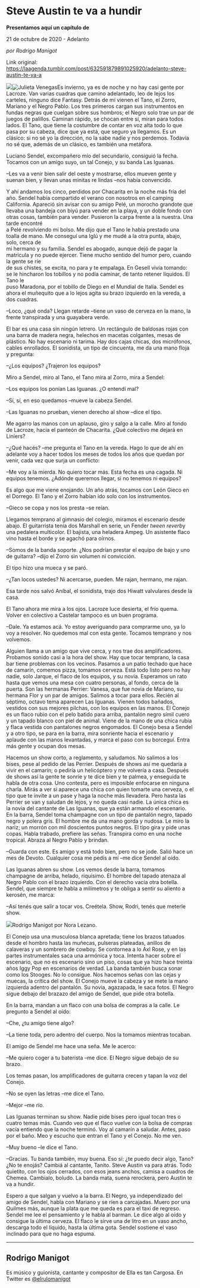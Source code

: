 # Steve Austin te va a hundir

**Presentamos aquí un capítulo de**

21 de octubre de 2020 - Adelanto

_por Rodrigo Manigot_

Link original: https://laagenda.tumblr.com/post/632591879891025920/adelanto-steve-austin-te-va-a

![](https://64.media.tumblr.com/8d2492087aaf80cccb46ed1e4a65bfc2/2bda6e501a87be55-ea/s500x750/91051423d9ab2f7da63dbbba439fae27163e6662.jpg)![Julieta Venegas](https://64.media.tumblr.com/4a14bfa8885f9addeef131cb02d462c1/2bda6e501a87be55-11/s250x400/4111ff20a6c5aaadde184de74cc136b04c708a19.jpg)Es invierno, ya es de noche y no hay casi gente por Lacroze. Van
varias cuadras que camino adelantado, leo de lejos los carteles, ninguno dice
Fantasy. Detrás de mí vienen el Tano, el Zorro, Mariano y el Negro Pablo. Los  tres primeros cargan sus instrumentos en
fundas negras que cuelgan sobre sus hombros; el Negro solo trae un par de
juegos de palillos. Caminan rápido, se chocan entre sí, miran para todos lados.
El Tano, que tiene la costumbre de contar en voz alta todo lo que pasa por su
cabeza, dice que ya está, que seguro ya llegamos. Es un clásico: si no sé yo la
dirección, no la sabe nadie y nos perdemos. Todavía no sé que, además de un
clásico, es también una metáfora.

Luciano Sendel, excompañero mío del secundario, consiguió la fecha. Tocamos con un amigo suyo, un tal Conejo, y su banda Las Iguanas.

–Les va a venir bien salir del oeste y mostrarse, ellos mueven gente y suenan bien, y llevan unas minitas re lindas –nos había convencido.

Y ahí andamos los cinco, perdidos por Chacarita en la noche más fría del año. Sendel había compartido el verano con nosotros en el camping California. Apareció sin avisar con su amigo Pelé, un morocho grandote que llevaba una bandeja con biyú para vender en la playa, y un doble fondo con otras cosas, también para vender. Pusieron la carpa frente a la nuestra. Una tarde encontré  
a Pelé revolviendo mi bolso. Me dijo que el Tano le había prestado una toalla de mano. Me conseguí una Iglú y me mudé a la otra punta, abajo, solo, cerca de  
mi hermano y su familia. Sendel es abogado, aunque dejó de pagar la matrícula y no puede ejercer. Tiene mucho sentido del humor pero, cuando la gente se ríe  
de sus chistes, se excita, no para y te empalaga. En Gesell vivía tomando: se le hincharon los tobillos y no podía caminar, de tanto retener líquidos. El Tano le  
puso Maradona, por el tobillo de Diego en el Mundial de Italia. Sendel es ahora el muñequito que a lo lejos agita su brazo izquierdo en la vereda, a dos cuadras.

–Loco, ¿qué onda? Llegan retarde –tiene un vaso de cerveza en la mano, la frente transpirada y una guayabera verde.

El bar es una casa sin ningún letrero. Un rectángulo de baldosas rojas con una barra de madera negra, helechos en macetas colgantes, mesas de plástico. No hay escenario ni tarima. Hay dos cajas chicas, dos micrófonos, cables enrollados. El sonidista, un tipo de cincuenta, me da una mano floja y pregunta:

–¿Los equipos? ¿Trajeron los equipos?

Miro
a Sendel, miro al Tano, el Tano mira al Zorro, mira a
Sendel:

–Los equipos los ponían Las Iguanas. ¿O entendí
mal?

–Sí, sí, en eso quedamos –mueve la cabeza Sendel.

–Las Iguanas no prueban, vienen derecho al show –dice el tipo.

Me agarro las manos con un aplauso,
giro y salgo a  la calle. Miro al fondo
de Lacroze, hacia el panteón de Chacarita. ¿Qué colectivo me dejará en Liniers?

–¿Qué hacés? –me pregunta
el Tano en la vereda. Hago lo que de ahí en adelante
voy a hacer todos los meses de todos los años que quedan por venir, cada vez que surja un
conflicto:

–Me voy a la mierda. No quiero tocar
más. Esta fecha es una cagada. Ni equipos tenemos. ¿Adónde queremos llegar, si no tenemos ni equipos?

Es
algo que me viene enojando. Un año atrás,
tocamos con León Gieco en el Dorrego. El Tano y el Zorro habían ido solo con los instrumentos.

–Gieco se copa y nos los presta –se reían.

Llegamos temprano al gimnasio del
colegio, miramos el escenario desde
abajo. El guitarrista tenía dos Marshall en serie, un Fender *tween reverb*y una pedalera
multicolor. El bajista, una
heladera Ampeg. Un asistente flaco vino hasta el borde y se agachó para oírnos.

–Somos de la banda soporte. ¿Nos
podrían prestar  el equipo de bajo y uno
de guitarra? –dijo el Zorro sin volumen ni convicción.

El tipo hizo una mueca y se paró.

–¿Tan locos ustedes? Ni acercarse, pueden. Me rajan, hermano, me rajan.

Esa tarde nos salvó Aníbal, el
sonidista, trajo dos Hiwatt valvulares desde la casa.

El
Tano ahora me mira a los ojos. Lacroze
luce desierta, el frío quema.
Volver en colectivo a Castelar
tampoco es un buen programa.

–Dale. Ya estamos acá. Yo estoy
averiguando para comprarme uno, ya lo voy a resolver.
No quedemos mal con esta gente. Tocamos
temprano y nos volvemos.

Alguien llama a un amigo que vive
cerca, y nos trae dos amplificadores. Probamos sonido casi a  la 
hora  del show. Hay que tocar
temprano, la casa bar tiene problemas con los vecinos. Pasamos a un patio
techado que hace de camarín,
comemos pizza, tomamos
cerveza. Está todo listo pero no hay nadie, solo Jarque, el flaco de los equipos, y su novia. Esperamos un
rato hasta que vemos una mesa con cuatro personas, al fondo, cerca de la puerta. Son
las hermanas Perrier: Vanesa, que fue novia
de Mariano, su hermana Flor y un par
de amigos. Salimos a tocar para ellos. Recién al séptimo, octavo tema aparecen
Las Iguanas. Vienen todos bañados, vestidos con sus mejores pilchas, con los
equipos en las manos. El Conejo es un
flaco rubio con el pelo batido para arriba, pantalón negro símil cuero y un tapado blanco con piel de animal. Viene de la mano de una chica
rubia y flaca vestida con pantalones negros
engomados. El Conejo besa a Sendel y a otro tipo, se para en la barra,
mira sonriente hacia el escenario y aplaude con las manos
levantadas, y marca el paso con su borceguí. Entra más gente y ocupan dos mesas.

Hacemos un show corto, a reglamento,
y saludamos. No salimos a los bises, pese al pedido de las Perrier. Después de
shows así me quedaría a vivir en el camarín;
o pediría un helicóptero y me volvería
a casa. Después de shows así
la gente te sonríe y te dice bien y te palmea, y enseguida te habla de otra
cosa. Uno contesta, pero es
imposible enfocarse en ninguna charla. Mirás a ver si aparece una chica con
quien tomarte una cerveza, o el tipo que te invite a un pase
y haga la noche más llevadera.
Pero hasta las Perrier se van y saludan de lejos, y no queda casi nadie. La única chica es la novia del cantante de Las Iguanas, que ya están armando el escenario. En la
barra, Sendel toma champagne con un tipo de pantalón negro, tapado negro y
polera gris. El hombre me da una mano gorda y nudosa.
Le miro la nariz; un morrón con mil doscientos puntos negros.
El tipo gira y pide unas copas. Habla trabado, prefiere las señas. Transpira como en una noche tropical. Abraza al Negro Pablo
y brindan.

–Guarda con este. Es amigo y está
todo bien, pero no se jode.
Salió hace un mes de Devoto. Cualquier cosa me pedís a mí –me dice Sendel al oído.

Las Iguanas abren su show. Los vemos desde la barra, tomamos champagne de arriba,
helado, riquísimo. El hombre del
tapado atenaza al Negro Pablo con el brazo izquierdo. Con el derecho vacía otra
botella. Sendel, que siempre te habla a milímetros y te obliga a sentir su aliento a kerosén, me marca:

–Así
tenés que salir a tocar vos. Creétela. Show, Rodri, tenés que meterle show.

![](https://64.media.tumblr.com/354e045ea9fdae1472d41a11a5e8843d/2bda6e501a87be55-f0/s500x750/abbbbfa9eb72805aefca5580d3240aaadcd076a4.jpg)Rodrigo Manigot por Nora Lezano.

El Conejo usa una musculosa blanca
apretada; tiene los brazos tatuados desde el hombro hasta las muñecas, pulseras plateadas, anillos de
calaveras y un sombrero de cowboy. Se
contornea a lo Axl Rose, y en las partes instrumentales saca una armónica y
toca. Intenta hacer sobre el escenario, que no es escenario sino
un piso, cosas que ya hizo hace treinta años Iggy
Pop en escenarios de verdad. La banda
también busca sonar
como los Stooges. No lo consigue. Nos hacemos señas
con las cejas y muecas, la crítica del show.
El Conejo mueve la cabeza  y se
mete la mano izquierda adentro del pantalón. Su novia, agazapada, le saca
fotos. El Negro sigue debajo del brazazo del amigo de Sendel, que pide otra botella.

En la barra, mandan a un flaco con una bolsa de compras
a la calle. Le pregunto a Sendel al oído:

–Che, ¿tu amigo tiene algo?

–La tiene toda, pero adentro del
cuerpo. Nos la tomamos mientras tocaban.

El amigo de Sendel me hace una seña. Me le
acerco:

–Me quiero coger a tu baterista –me
dice. El Negro sigue debajo de su brazo.

Los
temas pasan, los
amplificadores de guitarra crecen y tapan la
voz del Conejo.

–No se oyen las letras –me dice el Tano.

–Mejor –me río.

Las Iguanas terminan su show. Nadie pide bises pero igual tocan tres o cuatro temas más.
Cuando veo que  el flaco vuelve con la
bolsa de compras vacía entiendo que la noche terminó. Voy al camarín a saludar. Antes, paso por el baño. Meo y escucho que entran el Tano
y el Conejo. No me ven.

–Muy bueno –le dice el Tano.

–Gracias. Tu banda también, muy buena. Eso sí: ¿te puedo decir
algo, Tano? ¿No te enojás? Cambiá
al cantante, Tanito. Steve Austin va para atrás. Todo quietito, con los ojos cerrados,
con esos jeans anchos, camisa a cuadros de Chemea. Cambialo,
boludo. La banda mata, suena rerockera, pero Austin te va a hundir.

Espero a que salgan y vuelvo a la
barra. El Negro, ya independizado del amigo de Sendel,
habla con Mariano
y se ríen a carcajadas. Muero por una Quilmes más,
aunque la plata que me queda es para el taxi de regreso. Sendel me lee el pensamiento y le habla al barman.
Le dice algo al oído y consigue la última cerveza. El flaco le sirve una
de litro en un vaso ancho, descarga
todo el líquido, hasta la última
gota. Sendel sostiene
el vaso inclinado para que no haga espuma.



---

Rodrigo Manigot
---------------

 Es músico y guionista, cantante y compositor de Ella es tan Cargosa. En Twitter es [@elrulomanigot](https://twitter.com/elrulomanigot) 

